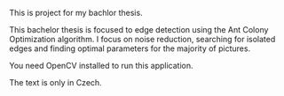 This is project for my bachlor thesis. 

This bachelor thesis is focused to edge detection using the Ant Colony Optimization algorithm. I focus on noise reduction, searching for isolated edges and finding optimal parameters for the majority of pictures.

You need OpenCV installed to run this application.

The text is only in Czech.
